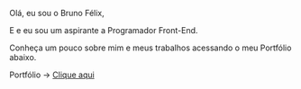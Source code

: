 Olá, eu sou o Bruno Félix,

E e eu sou um aspirante a Programador Front-End.

Conheça um pouco sobre mim e meus trabalhos acessando o meu Portfólio abaixo.

</strong>Portfólio -> </strong><a href="https://bruno-f-a-felix.github.io/Portfolio/Site/index.html">Clique aqui</a>
